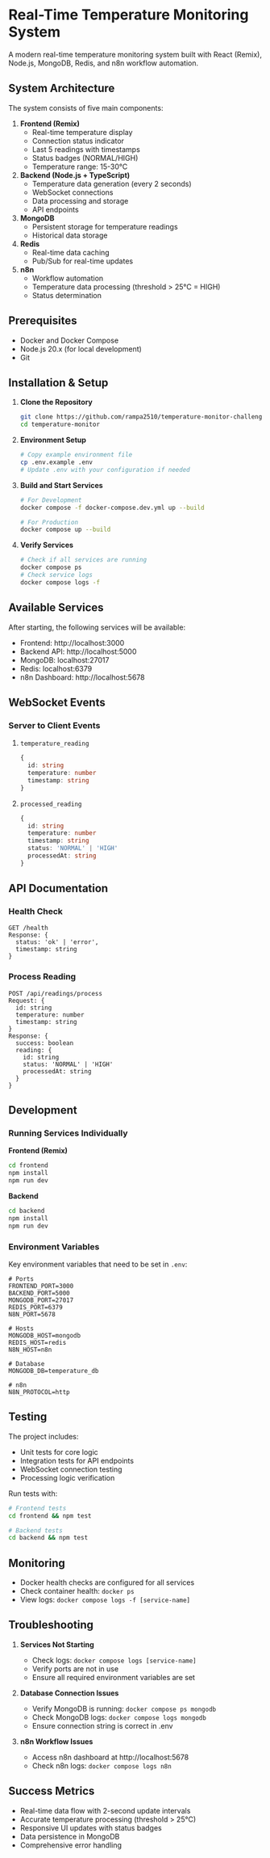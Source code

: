 # Real-Time Temperature Monitoring System
A modern real-time temperature monitoring system built with React (Remix), Node.js, MongoDB, Redis, and n8n workflow automation.

## System Architecture
The system consists of five main components:
1. **Frontend (Remix)**
   - Real-time temperature display
   - Connection status indicator
   - Last 5 readings with timestamps
   - Status badges (NORMAL/HIGH)
   - Temperature range: 15-30°C
2. **Backend (Node.js + TypeScript)**
   - Temperature data generation (every 2 seconds)
   - WebSocket connections
   - Data processing and storage
   - API endpoints
3. **MongoDB**
   - Persistent storage for temperature readings
   - Historical data storage
4. **Redis**
   - Real-time data caching
   - Pub/Sub for real-time updates
5. **n8n**
   - Workflow automation
   - Temperature data processing (threshold > 25°C = HIGH)
   - Status determination

## Prerequisites
- Docker and Docker Compose
- Node.js 20.x (for local development)
- Git

## Installation & Setup
1. **Clone the Repository**
   ```bash
   git clone https://github.com/rampa2510/temperature-monitor-challenge
   cd temperature-monitor
   ```

2. **Environment Setup**
   ```bash
   # Copy example environment file
   cp .env.example .env
   # Update .env with your configuration if needed
   ```

3. **Build and Start Services**
   ```bash
   # For Development
   docker compose -f docker-compose.dev.yml up --build

   # For Production
   docker compose up --build
   ```

4. **Verify Services**
   ```bash
   # Check if all services are running
   docker compose ps
   # Check service logs
   docker compose logs -f
   ```

## Available Services
After starting, the following services will be available:
- Frontend: http://localhost:3000
- Backend API: http://localhost:5000
- MongoDB: localhost:27017
- Redis: localhost:6379
- n8n Dashboard: http://localhost:5678

## WebSocket Events
### Server to Client Events
1. `temperature_reading`
   ```typescript
   {
     id: string
     temperature: number
     timestamp: string
   }
   ```
2. `processed_reading`
   ```typescript
   {
     id: string
     temperature: number
     timestamp: string
     status: 'NORMAL' | 'HIGH'
     processedAt: string
   }
   ```

## API Documentation
### Health Check
```
GET /health
Response: { 
  status: 'ok' | 'error',
  timestamp: string 
}
```

### Process Reading
```
POST /api/readings/process
Request: {
  id: string
  temperature: number
  timestamp: string
}
Response: {
  success: boolean
  reading: {
    id: string
    status: 'NORMAL' | 'HIGH'
    processedAt: string
  }
}
```

## Development
### Running Services Individually
**Frontend (Remix)**
```bash
cd frontend
npm install
npm run dev
```

**Backend**
```bash
cd backend
npm install
npm run dev
```

### Environment Variables
Key environment variables that need to be set in `.env`:
```env
# Ports
FRONTEND_PORT=3000
BACKEND_PORT=5000
MONGODB_PORT=27017
REDIS_PORT=6379
N8N_PORT=5678

# Hosts
MONGODB_HOST=mongodb
REDIS_HOST=redis
N8N_HOST=n8n

# Database
MONGODB_DB=temperature_db

# n8n
N8N_PROTOCOL=http
```

## Testing
The project includes:
- Unit tests for core logic
- Integration tests for API endpoints
- WebSocket connection testing
- Processing logic verification

Run tests with:
```bash
# Frontend tests
cd frontend && npm test

# Backend tests
cd backend && npm test
```

## Monitoring
- Docker health checks are configured for all services
- Check container health: `docker ps`
- View logs: `docker compose logs -f [service-name]`

## Troubleshooting
1. **Services Not Starting**
   - Check logs: `docker compose logs [service-name]`
   - Verify ports are not in use
   - Ensure all required environment variables are set

2. **Database Connection Issues**
   - Verify MongoDB is running: `docker compose ps mongodb`
   - Check MongoDB logs: `docker compose logs mongodb`
   - Ensure connection string is correct in .env

3. **n8n Workflow Issues**
   - Access n8n dashboard at http://localhost:5678
   - Check n8n logs: `docker compose logs n8n`

## Success Metrics
- Real-time data flow with 2-second update intervals
- Accurate temperature processing (threshold > 25°C)
- Responsive UI updates with status badges
- Data persistence in MongoDB
- Comprehensive error handling
